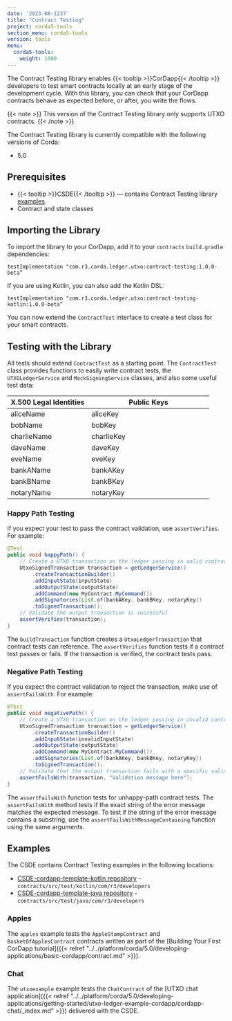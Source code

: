 ```yaml
---
date: '2023-08-1237'
title: "Contract Testing"
project: corda5-tools
section_menu: corda5-tools
version: tools
menu:
  corda5-tools:
    weight: 1000
---
```


The Contract Testing library enables {{< tooltip >}}CorDapp{{< /tooltip >}} developers to test smart contracts locally at an early stage of the development cycle. With this library, you can check that your CorDapp contracts behave as expected before, or after, you write the flows.

{{< note >}}
This version of the Contract Testing library only supports UTXO contracts.
{{< /note >}}

The Contract Testing library is currently compatible with the following versions of Corda:
* 5.0

## Prerequisites

* {{< tooltip >}}CSDE{{< /tooltip >}} — contains Contract Testing library [examples](#examples).
* Contract and state classes

## Importing the Library

To import the library to your CorDapp, add it to your `contracts` `build.gradle` dependencies:
```
testImplementation "com.r3.corda.ledger.utxo:contract-testing:1.0.0-beta”
```

If you are using Kotlin, you can also add the Kotlin DSL:
```
testImplementation "com.r3.corda.ledger.utxo:contract-testing-kotlin:1.0.0-beta”
```

You can now extend the `ContractTest` interface to create a test class for your smart contracts.

## Testing with the Library

All tests should extend `ContractTest` as a starting point. The `ContractTest` class provides functions to easily write contract tests, the `UTXOLedgerService` and `MockSigningService` classes, and also some useful test data:

<style>
table th:first-of-type {
    width: 40%;
}
table th:nth-of-type(2) {
    width: 60%;
}
</style>

| X.500 Legal Identities | Public Keys |
|-----------------------|-------------|
| aliceName             | aliceKey    |
| bobName               | bobKey      |
| charlieName           | charlieKey  |
| daveName              | daveKey     |
| eveName               | eveKey      |
| bankAName             | bankAKey    |
| bankBName             | bankBKey    |
| notaryName            | notaryKey   |

### Happy Path Testing

If you expect your test to pass the contract validation, use `assertVerifies`. For example:
```java
@Test
public void happyPath() {
    // Create a UTXO transaction on the ledger passing in valid contract arguments
    UtxoSignedTransaction transaction = getLedgerService()
        .createTransactionBuilder()
        .addInputState(inputState)
        .addOutputState(outputState)
        .addCommand(new MyContract.MyCommand())
        .addSignatories(List.of(bankAKey, bankBKey, notaryKey))
        .toSignedTransaction();
    // Validate the output transaction is successful
    assertVerifies(transaction);
}
```
The `buildTransaction` function creates a `UtxoLedgerTransaction` that contract tests can reference. The `assertVerifies` function tests if a contract test passes or fails. If the transaction is verified, the contract tests pass.

### Negative Path Testing

If you expect the contract validation to reject the transaction, make use of `assertFailsWith`. For example:
```java
@Test
public void negativePath() {
    // Create a UTXO transaction on the ledger passing in invalid contract arguments
    UtxoSignedTransaction transaction = getLedgerService()
        .createTransactionBuilder()
        .addInputState(invalidInputState)
        .addOutputState(outputState)
        .addCommand(new MyContract.MyCommand())
        .addSignatories(List.of(bankAKey, bankBKey, notaryKey))
        .toSignedTransaction();
    // Validate that the output transaction fails with a specific validation error message 
    assertFailsWith(transaction, "Validation message here");
}
```

The `assertFailsWith` function tests for unhappy-path contract tests. The `assertFailsWith` method tests if the 
exact string of the error message matches the expected message. To test if the string of the error message contains a substring, use the `assertFailsWithMessageContaining` function using the same arguments.

## Examples

The CSDE contains Contract Testing examples in the following locations:
* [CSDE-cordapp-template-kotlin repository](https://github.com/corda/CSDE-cordapp-template-kotlin/tree/release/corda-5-0) - `contracts/src/test/kotlin/com/r3/developers`
* [CSDE-cordapp-template-java repository](https://github.com/corda/CSDE-cordapp-template-java/tree/release/corda-5-0) - `contracts/src/test/java/com/r3/developers`

### Apples

The `apples` example tests the `AppleStampContract` and `BasketOfApplesContract` contracts written as part of the [Building Your First CorDapp tutorial]({{< relref "../../platform/corda/5.0/developing-applications/basic-cordapp/contract.md" >}}).

### Chat

The `utxoexample` example tests the `ChatContract` of the [UTXO chat application]({{< relref "../../platform/corda/5.0/developing-applications/getting-started/utxo-ledger-example-cordapp/cordapp-chat/_index.md" >}}) delivered with the CSDE.